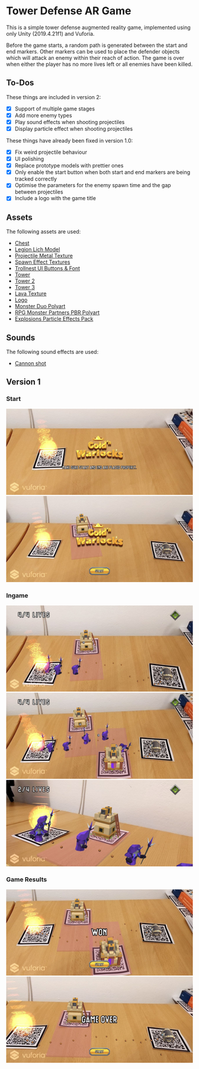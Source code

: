 # Tower Defense AR Game
This is a simple tower defense augmented reality game, implemented using only Unity (2019.4.21f1) and Vuforia.

Before the game starts, a random path is generated between the start and end markers. Other markers can be used to place the defender objects 
which will attack an enemy within their reach of action. The game is over when either the player has no more lives left or all enemies have been killed.

## To-Dos
These things are included in version 2:
  - [x] Support of multiple game stages
  - [x] Add more enemy types 
  - [x] Play sound effects when shooting projectiles
  - [x] Display particle effect when shooting projectiles

These things have already been fixed in version 1.0:
  - [x] Fix weird projectile behaviour
  - [x] UI polishing
  - [x] Replace prototype models with prettier ones
  - [x] Only enable the start button when both start and end markers are being tracked correctly  
  - [x] Optimise the parameters for the enemy spawn time and the gap between projectiles  
  - [x] Include a logo with the game title

## Assets
The following assets are used:
* [Chest](https://assetstore.unity.com/packages/3d/props/stylized-fantasy-chest-pbr-154229)
* [Legion Lich Model](https://assetstore.unity.com/packages/3d/characters/humanoids/fantasy/mini-legion-lich-pbr-hp-polyart-91497)
* [Projectile Metal Texture](https://assetstore.unity.com/packages/2d/textures-materials/metals/metal-06-23812)
* [Spawn Effect Textures](https://assetstore.unity.com/packages/2d/textures-materials/abstract/vibrant-effect-textures-sample-35514)
* [Trollnest UI Buttons & Font](https://assetstore.unity.com/packages/2d/gui/icons/trollnest-free-ui-buttons-140934)
* [Tower](https://assetstore.unity.com/packages/3d/environments/fantasy/meshtint-free-turret-tower-mega-toon-series-155310)
* [Tower 2](https://assetstore.unity.com/packages/3d/environments/fantasy/meshtint-free-turret-tower-02-mega-toon-series-157322)
* [Tower 3](https://assetstore.unity.com/packages/3d/environments/fantasy/meshtint-free-turret-tower-03-mega-toon-series-157654)
* [Lava Texture](https://assetstore.unity.com/packages/2d/textures-materials/nature/stylized-lava-texture-153161)
* [Logo](https://assetstore.unity.com/packages/2d/gui/icons/20-logo-templates-with-customizable-psd-vector-sources-174999)
* [Monster Duo Polyart](https://assetstore.unity.com/packages/3d/characters/creatures/rpg-monster-duo-pbr-polyart-157762)
* [RPG Monster Partners PBR Polyart](https://assetstore.unity.com/packages/3d/characters/creatures/rpg-monster-partners-pbr-polyart-168251)
* [Explosions Particle Effects Pack](https://assetstore.unity.com/packages/essentials/asset-packs/unity-particle-pack-5-x-73777)

## Sounds
The following sound effects are used:
* [Cannon shot](http://creativesounddesign.com/sound/mp3_14/Cannon_Back_Powder_Shot.mp3)

## Version 1
### Start
![Start Missing Trackers](./Screenshots/screenshot_10.jpg)
![Ready](./Screenshots/screenshot_7.jpg)

### Ingame
![Playing In Progress Single Tower](./Screenshots/screenshot_6.jpg)
![Playing In Progress Two Towers](./Screenshots/screenshot_5.jpg)
![Playing Close Up](./Screenshots/screenshot_2.jpg)

### Game Results
![Won](./Screenshots/screenshot_4.jpg)
![Game Over](./Screenshots/screenshot_1.jpg)

